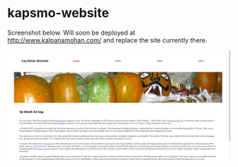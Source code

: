 # kapsmo-website

Screenshot below. Will soon be deployed at http://www.kalpanamohan.com/ and replace the site currently there.

![screenshot of current progress](screenshot.png)
